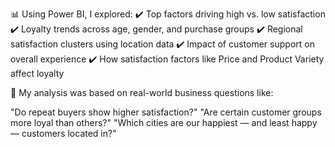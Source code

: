 📊 Using Power BI, I explored:
✔️ Top factors driving high vs. low satisfaction
✔️ Loyalty trends across age, gender, and purchase groups
✔️ Regional satisfaction clusters using location data
✔️ Impact of customer support on overall experience
✔️ How satisfaction factors like Price and Product Variety affect loyalty

🔎 My analysis was based on real-world business questions like:

"Do repeat buyers show higher satisfaction?"
"Are certain customer groups more loyal than others?"
"Which cities are our happiest — and least happy — customers located in?"
